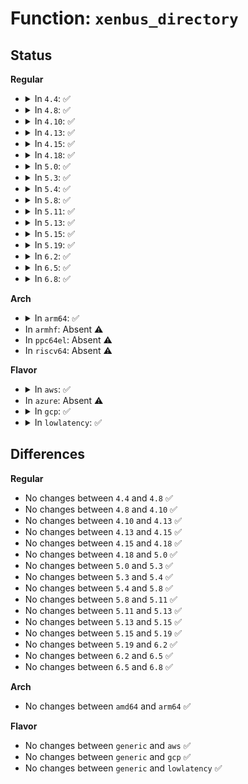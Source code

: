 # Function: <code>xenbus_directory</code>

## Status
<b>Regular</b>
<ul>
<li>
<details>
<summary>In <code>4.4</code>: ✅</summary>

```c
char **xenbus_directory(struct xenbus_transaction t, const char *dir, const char *node, unsigned int *num);
```

**Collision:** Unique Global

**Inline:** No

**Transformation:** False

**Instances:**

```
In drivers/xen/xenbus/xenbus_xs.c (ffffffff814cd8b0)
Location: drivers/xen/xenbus/xenbus_xs.c:390
Inline: False
Direct callers:
  - drivers/xen/xenbus/xenbus_xs.c:xenbus_exists
  - drivers/xen/xenbus/xenbus_probe.c:xenbus_probe_devices
  - drivers/xen/xenbus/xenbus_probe.c:xenbus_probe_devices
  - drivers/xen/xenbus/xenbus_probe_backend.c:xenbus_probe_backend
  - drivers/xen/xenbus/xenbus_probe_frontend.c:frontend_probe_and_watch
  - drivers/xen/xenbus/xenbus_probe_frontend.c:frontend_probe_and_watch
```
**Symbols:**

```
ffffffff814cd8b0-ffffffff814cd947: xenbus_directory (STB_GLOBAL)
```
</details>
</li>
<li>
<details>
<summary>In <code>4.8</code>: ✅</summary>

```c
char **xenbus_directory(struct xenbus_transaction t, const char *dir, const char *node, unsigned int *num);
```

**Collision:** Unique Global

**Inline:** No

**Transformation:** False

**Instances:**

```
In drivers/xen/xenbus/xenbus_xs.c (ffffffff8151e420)
Location: drivers/xen/xenbus/xenbus_xs.c:385
Inline: False
Direct callers:
  - drivers/xen/xenbus/xenbus_xs.c:xenbus_exists
  - drivers/xen/xenbus/xenbus_probe.c:xenbus_probe_devices
  - drivers/xen/xenbus/xenbus_probe.c:xenbus_probe_devices
  - drivers/xen/xenbus/xenbus_probe_backend.c:xenbus_probe_backend
  - drivers/xen/xenbus/xenbus_probe_frontend.c:frontend_probe_and_watch
  - drivers/xen/xenbus/xenbus_probe_frontend.c:frontend_probe_and_watch
```
**Symbols:**

```
ffffffff8151e420-ffffffff8151e4b7: xenbus_directory (STB_GLOBAL)
```
</details>
</li>
<li>
<details>
<summary>In <code>4.10</code>: ✅</summary>

```c
char **xenbus_directory(struct xenbus_transaction t, const char *dir, const char *node, unsigned int *num);
```

**Collision:** Unique Global

**Inline:** No

**Transformation:** False

**Instances:**

```
In drivers/xen/xenbus/xenbus_xs.c (ffffffff8154a8a0)
Location: drivers/xen/xenbus/xenbus_xs.c:385
Inline: False
Direct callers:
  - drivers/xen/xenbus/xenbus_xs.c:xenbus_exists
  - drivers/xen/xenbus/xenbus_probe.c:xenbus_probe_devices
  - drivers/xen/xenbus/xenbus_probe.c:xenbus_probe_devices
  - drivers/xen/xenbus/xenbus_probe_backend.c:xenbus_probe_backend
  - drivers/xen/xenbus/xenbus_probe_frontend.c:frontend_probe_and_watch
  - drivers/xen/xenbus/xenbus_probe_frontend.c:frontend_probe_and_watch
```
**Symbols:**

```
ffffffff8154a8a0-ffffffff8154a937: xenbus_directory (STB_GLOBAL)
```
</details>
</li>
<li>
<details>
<summary>In <code>4.13</code>: ✅</summary>

```c
char **xenbus_directory(struct xenbus_transaction t, const char *dir, const char *node, unsigned int *num);
```

**Collision:** Unique Global

**Inline:** No

**Transformation:** False

**Instances:**

```
In drivers/xen/xenbus/xenbus_xs.c (ffffffff8155ed10)
Location: drivers/xen/xenbus/xenbus_xs.c:411
Inline: False
Direct callers:
  - drivers/xen/xenbus/xenbus_xs.c:xenbus_exists
  - drivers/xen/xenbus/xenbus_probe.c:xenbus_probe_devices
  - drivers/xen/xenbus/xenbus_probe.c:xenbus_probe_devices
  - drivers/xen/xenbus/xenbus_probe_backend.c:xenbus_probe_backend
  - drivers/xen/xenbus/xenbus_probe_frontend.c:frontend_probe_and_watch
  - drivers/xen/xenbus/xenbus_probe_frontend.c:frontend_probe_and_watch
```
**Symbols:**

```
ffffffff8155ed10-ffffffff8155ee38: xenbus_directory (STB_GLOBAL)
```
</details>
</li>
<li>
<details>
<summary>In <code>4.15</code>: ✅</summary>

```c
char **xenbus_directory(struct xenbus_transaction t, const char *dir, const char *node, unsigned int *num);
```

**Collision:** Unique Global

**Inline:** No

**Transformation:** False

**Instances:**

```
In drivers/xen/xenbus/xenbus_xs.c (ffffffff815c3040)
Location: drivers/xen/xenbus/xenbus_xs.c:414
Inline: False
Direct callers:
  - drivers/xen/xenbus/xenbus_xs.c:xenbus_exists
  - drivers/xen/xenbus/xenbus_probe.c:xenbus_probe_devices
  - drivers/xen/xenbus/xenbus_probe.c:xenbus_probe_devices
  - drivers/xen/xenbus/xenbus_probe_backend.c:xenbus_probe_backend
  - drivers/xen/xenbus/xenbus_probe_frontend.c:frontend_probe_and_watch
  - drivers/xen/xenbus/xenbus_probe_frontend.c:frontend_probe_and_watch
```
**Symbols:**

```
ffffffff815c3040-ffffffff815c3168: xenbus_directory (STB_GLOBAL)
```
</details>
</li>
<li>
<details>
<summary>In <code>4.18</code>: ✅</summary>

```c
char **xenbus_directory(struct xenbus_transaction t, const char *dir, const char *node, unsigned int *num);
```

**Collision:** Unique Global

**Inline:** No

**Transformation:** False

**Instances:**

```
In drivers/xen/xenbus/xenbus_xs.c (ffffffff815fb6e0)
Location: drivers/xen/xenbus/xenbus_xs.c:416
Inline: False
Direct callers:
  - drivers/xen/xenbus/xenbus_xs.c:xenbus_exists
  - drivers/xen/xenbus/xenbus_probe.c:xenbus_probe_devices
  - drivers/xen/xenbus/xenbus_probe.c:xenbus_probe_devices
  - drivers/xen/xenbus/xenbus_probe_backend.c:xenbus_probe_backend
  - drivers/xen/xenbus/xenbus_probe_frontend.c:frontend_probe_and_watch
  - drivers/xen/xenbus/xenbus_probe_frontend.c:frontend_probe_and_watch
```
**Symbols:**

```
ffffffff815fb6e0-ffffffff815fb810: xenbus_directory (STB_GLOBAL)
```
</details>
</li>
<li>
<details>
<summary>In <code>5.0</code>: ✅</summary>

```c
char **xenbus_directory(struct xenbus_transaction t, const char *dir, const char *node, unsigned int *num);
```

**Collision:** Unique Global

**Inline:** No

**Transformation:** False

**Instances:**

```
In drivers/xen/xenbus/xenbus_xs.c (ffffffff81616790)
Location: drivers/xen/xenbus/xenbus_xs.c:416
Inline: False
Direct callers:
  - drivers/xen/xenbus/xenbus_xs.c:xenbus_exists
  - drivers/xen/xenbus/xenbus_probe.c:xenbus_probe_devices
  - drivers/xen/xenbus/xenbus_probe.c:xenbus_probe_devices
  - drivers/xen/xenbus/xenbus_probe_backend.c:xenbus_probe_backend
  - drivers/xen/xenbus/xenbus_probe_frontend.c:frontend_probe_and_watch
  - drivers/xen/xenbus/xenbus_probe_frontend.c:frontend_probe_and_watch
```
**Symbols:**

```
ffffffff81616790-ffffffff816168c0: xenbus_directory (STB_GLOBAL)
```
</details>
</li>
<li>
<details>
<summary>In <code>5.3</code>: ✅</summary>

```c
char **xenbus_directory(struct xenbus_transaction t, const char *dir, const char *node, unsigned int *num);
```

**Collision:** Unique Global

**Inline:** No

**Transformation:** False

**Instances:**

```
In drivers/xen/xenbus/xenbus_xs.c (ffffffff8164a440)
Location: drivers/xen/xenbus/xenbus_xs.c:419
Inline: False
Direct callers:
  - drivers/xen/xenbus/xenbus_xs.c:xenbus_exists
  - drivers/xen/xenbus/xenbus_probe.c:xenbus_probe_devices
  - drivers/xen/xenbus/xenbus_probe.c:xenbus_probe_devices
  - drivers/xen/xenbus/xenbus_probe_backend.c:xenbus_probe_backend
  - drivers/xen/xenbus/xenbus_probe_frontend.c:frontend_probe_and_watch
  - drivers/xen/xenbus/xenbus_probe_frontend.c:frontend_probe_and_watch
```
**Symbols:**

```
ffffffff8164a440-ffffffff8164a568: xenbus_directory (STB_GLOBAL)
```
</details>
</li>
<li>
<details>
<summary>In <code>5.4</code>: ✅</summary>

```c
char **xenbus_directory(struct xenbus_transaction t, const char *dir, const char *node, unsigned int *num);
```

**Collision:** Unique Global

**Inline:** No

**Transformation:** False

**Instances:**

```
In drivers/xen/xenbus/xenbus_xs.c (ffffffff8166c8d0)
Location: drivers/xen/xenbus/xenbus_xs.c:422
Inline: False
Direct callers:
  - drivers/xen/xenbus/xenbus_xs.c:xenbus_exists
  - drivers/xen/xenbus/xenbus_probe.c:xenbus_probe_devices
  - drivers/xen/xenbus/xenbus_probe.c:xenbus_probe_devices
  - drivers/xen/xenbus/xenbus_probe_backend.c:xenbus_probe_backend
  - drivers/xen/xenbus/xenbus_probe_frontend.c:frontend_probe_and_watch
  - drivers/xen/xenbus/xenbus_probe_frontend.c:frontend_probe_and_watch
```
**Symbols:**

```
ffffffff8166c8d0-ffffffff8166c9f8: xenbus_directory (STB_GLOBAL)
```
</details>
</li>
<li>
<details>
<summary>In <code>5.8</code>: ✅</summary>

```c
char **xenbus_directory(struct xenbus_transaction t, const char *dir, const char *node, unsigned int *num);
```

**Collision:** Unique Global

**Inline:** No

**Transformation:** False

**Instances:**

```
In drivers/xen/xenbus/xenbus_xs.c (ffffffff8171ca60)
Location: drivers/xen/xenbus/xenbus_xs.c:422
Inline: False
Direct callers:
  - drivers/xen/xenbus/xenbus_xs.c:xenbus_exists
  - drivers/xen/xenbus/xenbus_probe.c:xenbus_probe_devices
  - drivers/xen/xenbus/xenbus_probe.c:xenbus_probe_devices
  - drivers/xen/xenbus/xenbus_probe_backend.c:xenbus_probe_backend
  - drivers/xen/xenbus/xenbus_probe_frontend.c:xenbus_reset_state
  - drivers/xen/xenbus/xenbus_probe_frontend.c:xenbus_reset_state
```
**Symbols:**

```
ffffffff8171ca60-ffffffff8171cb43: xenbus_directory (STB_GLOBAL)
```
</details>
</li>
<li>
<details>
<summary>In <code>5.11</code>: ✅</summary>

```c
char **xenbus_directory(struct xenbus_transaction t, const char *dir, const char *node, unsigned int *num);
```

**Collision:** Unique Global

**Inline:** No

**Transformation:** False

**Instances:**

```
In drivers/xen/xenbus/xenbus_xs.c (ffffffff81739a20)
Location: drivers/xen/xenbus/xenbus_xs.c:422
Inline: False
Direct callers:
  - drivers/xen/xenbus/xenbus_xs.c:xenbus_exists
  - drivers/xen/xenbus/xenbus_probe.c:xenbus_probe_devices
  - drivers/xen/xenbus/xenbus_probe.c:xenbus_probe_devices
  - drivers/xen/xenbus/xenbus_probe_backend.c:xenbus_probe_backend
  - drivers/xen/xenbus/xenbus_probe_frontend.c:xenbus_reset_state
  - drivers/xen/xenbus/xenbus_probe_frontend.c:xenbus_reset_state
```
**Symbols:**

```
ffffffff81739a20-ffffffff81739b03: xenbus_directory (STB_GLOBAL)
```
</details>
</li>
<li>
<details>
<summary>In <code>5.13</code>: ✅</summary>

```c
char **xenbus_directory(struct xenbus_transaction t, const char *dir, const char *node, unsigned int *num);
```

**Collision:** Unique Global

**Inline:** No

**Transformation:** False

**Instances:**

```
In drivers/xen/xenbus/xenbus_xs.c (ffffffff8171d350)
Location: drivers/xen/xenbus/xenbus_xs.c:422
Inline: False
Direct callers:
  - drivers/xen/xenbus/xenbus_xs.c:xenbus_exists
  - drivers/xen/xenbus/xenbus_probe.c:xenbus_probe_devices
  - drivers/xen/xenbus/xenbus_probe.c:xenbus_probe_devices
  - drivers/xen/xenbus/xenbus_probe_backend.c:xenbus_probe_backend
  - drivers/xen/xenbus/xenbus_probe_frontend.c:xenbus_reset_state
  - drivers/xen/xenbus/xenbus_probe_frontend.c:xenbus_reset_state
```
**Symbols:**

```
ffffffff8171d350-ffffffff8171d433: xenbus_directory (STB_GLOBAL)
```
</details>
</li>
<li>
<details>
<summary>In <code>5.15</code>: ✅</summary>

```c
char **xenbus_directory(struct xenbus_transaction t, const char *dir, const char *node, unsigned int *num);
```

**Collision:** Unique Global

**Inline:** No

**Transformation:** False

**Instances:**

```
In drivers/xen/xenbus/xenbus_xs.c (ffffffff8179c100)
Location: drivers/xen/xenbus/xenbus_xs.c:422
Inline: False
Direct callers:
  - drivers/xen/xenbus/xenbus_xs.c:xenbus_exists
  - drivers/xen/xenbus/xenbus_probe.c:xenbus_probe_devices
  - drivers/xen/xenbus/xenbus_probe.c:xenbus_probe_devices
  - drivers/xen/xenbus/xenbus_probe_backend.c:xenbus_probe_backend
  - drivers/xen/xenbus/xenbus_probe_frontend.c:xenbus_reset_state
  - drivers/xen/xenbus/xenbus_probe_frontend.c:xenbus_reset_state
```
**Symbols:**

```
ffffffff8179c100-ffffffff8179c1e3: xenbus_directory (STB_GLOBAL)
```
</details>
</li>
<li>
<details>
<summary>In <code>5.19</code>: ✅</summary>

```c
char **xenbus_directory(struct xenbus_transaction t, const char *dir, const char *node, unsigned int *num);
```

**Collision:** Unique Global

**Inline:** No

**Transformation:** False

**Instances:**

```
In drivers/xen/xenbus/xenbus_xs.c (ffffffff818d5760)
Location: drivers/xen/xenbus/xenbus_xs.c:422
Inline: False
Direct callers:
  - drivers/xen/xenbus/xenbus_xs.c:xenbus_exists
  - drivers/xen/xenbus/xenbus_probe.c:xenbus_probe_devices
  - drivers/xen/xenbus/xenbus_probe.c:xenbus_probe_devices
  - drivers/xen/xenbus/xenbus_probe_backend.c:xenbus_probe_backend
  - drivers/xen/xenbus/xenbus_probe_frontend.c:xenbus_reset_state
  - drivers/xen/xenbus/xenbus_probe_frontend.c:xenbus_reset_state
```
**Symbols:**

```
ffffffff818d5760-ffffffff818d5810: xenbus_directory (STB_GLOBAL)
```
</details>
</li>
<li>
<details>
<summary>In <code>6.2</code>: ✅</summary>

```c
char **xenbus_directory(struct xenbus_transaction t, const char *dir, const char *node, unsigned int *num);
```

**Collision:** Unique Global

**Inline:** No

**Transformation:** False

**Instances:**

```
In drivers/xen/xenbus/xenbus_xs.c (ffffffff81a27b50)
Location: drivers/xen/xenbus/xenbus_xs.c:422
Inline: False
Direct callers:
  - drivers/xen/xenbus/xenbus_xs.c:xenbus_exists
  - drivers/xen/xenbus/xenbus_probe.c:xenbus_probe_devices
  - drivers/xen/xenbus/xenbus_probe.c:xenbus_probe_devices
  - drivers/xen/xenbus/xenbus_probe_backend.c:xenbus_probe_backend
  - drivers/xen/xenbus/xenbus_probe_frontend.c:xenbus_reset_state
  - drivers/xen/xenbus/xenbus_probe_frontend.c:xenbus_reset_state
```
**Symbols:**

```
ffffffff81a27b50-ffffffff81a27c00: xenbus_directory (STB_GLOBAL)
```
</details>
</li>
<li>
<details>
<summary>In <code>6.5</code>: ✅</summary>

```c
char **xenbus_directory(struct xenbus_transaction t, const char *dir, const char *node, unsigned int *num);
```

**Collision:** Unique Global

**Inline:** No

**Transformation:** False

**Instances:**

```
In drivers/xen/xenbus/xenbus_xs.c (ffffffff81a71250)
Location: drivers/xen/xenbus/xenbus_xs.c:422
Inline: False
Direct callers:
  - drivers/xen/xenbus/xenbus_xs.c:xenbus_exists
  - drivers/xen/xenbus/xenbus_probe.c:xenbus_probe_devices
  - drivers/xen/xenbus/xenbus_probe.c:xenbus_probe_devices
  - drivers/xen/xenbus/xenbus_probe_backend.c:xenbus_probe_backend
  - drivers/xen/xenbus/xenbus_probe_frontend.c:xenbus_reset_state
  - drivers/xen/xenbus/xenbus_probe_frontend.c:xenbus_reset_state
```
**Symbols:**

```
ffffffff81a71250-ffffffff81a71300: xenbus_directory (STB_GLOBAL)
```
</details>
</li>
<li>
<details>
<summary>In <code>6.8</code>: ✅</summary>

```c
char **xenbus_directory(struct xenbus_transaction t, const char *dir, const char *node, unsigned int *num);
```

**Collision:** Unique Global

**Inline:** No

**Transformation:** False

**Instances:**

```
In drivers/xen/xenbus/xenbus_xs.c (ffffffff81ac33b0)
Location: drivers/xen/xenbus/xenbus_xs.c:422
Inline: False
Direct callers:
  - drivers/xen/xenbus/xenbus_xs.c:xenbus_exists
  - drivers/xen/xenbus/xenbus_probe.c:xenbus_probe_devices
  - drivers/xen/xenbus/xenbus_probe.c:xenbus_probe_devices
  - drivers/xen/xenbus/xenbus_probe_backend.c:xenbus_probe_backend
  - drivers/xen/xenbus/xenbus_probe_frontend.c:xenbus_reset_state
  - drivers/xen/xenbus/xenbus_probe_frontend.c:xenbus_reset_state
```
**Symbols:**

```
ffffffff81ac33b0-ffffffff81ac3460: xenbus_directory (STB_GLOBAL)
```
</details>
</li>
</ul>
<b>Arch</b>
<ul>
<li>
<details>
<summary>In <code>arm64</code>: ✅</summary>

```c
char **xenbus_directory(struct xenbus_transaction t, const char *dir, const char *node, unsigned int *num);
```

**Collision:** Unique Global

**Inline:** No

**Transformation:** False

**Instances:**

```
In drivers/xen/xenbus/xenbus_xs.c (ffff800010836f60)
Location: drivers/xen/xenbus/xenbus_xs.c:422
Inline: False
Direct callers:
  - drivers/xen/xenbus/xenbus_xs.c:xenbus_exists
  - drivers/xen/xenbus/xenbus_probe.c:xenbus_probe_devices
  - drivers/xen/xenbus/xenbus_probe.c:xenbus_probe_devices
  - drivers/xen/xenbus/xenbus_probe_backend.c:xenbus_probe_backend
  - drivers/xen/xenbus/xenbus_probe_frontend.c:frontend_probe_and_watch
  - drivers/xen/xenbus/xenbus_probe_frontend.c:frontend_probe_and_watch
```
**Symbols:**

```
ffff800010836f60-ffff8000108370b0: xenbus_directory (STB_GLOBAL)
```
</details>
</li>
<li>
In <code>armhf</code>: Absent ⚠️
</li>
<li>
In <code>ppc64el</code>: Absent ⚠️
</li>
<li>
In <code>riscv64</code>: Absent ⚠️
</li>
</ul>
<b>Flavor</b>
<ul>
<li>
<details>
<summary>In <code>aws</code>: ✅</summary>

```c
char **xenbus_directory(struct xenbus_transaction t, const char *dir, const char *node, unsigned int *num);
```

**Collision:** Unique Global

**Inline:** No

**Transformation:** False

**Instances:**

```
In drivers/xen/xenbus/xenbus_xs.c (ffffffff81632740)
Location: drivers/xen/xenbus/xenbus_xs.c:422
Inline: False
Direct callers:
  - drivers/xen/xenbus/xenbus_xs.c:xenbus_exists
  - drivers/xen/xenbus/xenbus_probe.c:xenbus_probe_devices
  - drivers/xen/xenbus/xenbus_probe.c:xenbus_probe_devices
  - drivers/xen/xenbus/xenbus_probe_backend.c:xenbus_probe_backend
  - drivers/xen/xenbus/xenbus_probe_frontend.c:frontend_probe_and_watch
  - drivers/xen/xenbus/xenbus_probe_frontend.c:frontend_probe_and_watch
```
**Symbols:**

```
ffffffff81632740-ffffffff81632868: xenbus_directory (STB_GLOBAL)
```
</details>
</li>
<li>
In <code>azure</code>: Absent ⚠️
</li>
<li>
<details>
<summary>In <code>gcp</code>: ✅</summary>

```c
char **xenbus_directory(struct xenbus_transaction t, const char *dir, const char *node, unsigned int *num);
```

**Collision:** Unique Global

**Inline:** No

**Transformation:** False

**Instances:**

```
In drivers/xen/xenbus/xenbus_xs.c (ffffffff81660710)
Location: drivers/xen/xenbus/xenbus_xs.c:422
Inline: False
Direct callers:
  - drivers/xen/xenbus/xenbus_xs.c:xenbus_exists
  - drivers/xen/xenbus/xenbus_probe.c:xenbus_probe_devices
  - drivers/xen/xenbus/xenbus_probe.c:xenbus_probe_devices
  - drivers/xen/xenbus/xenbus_probe_backend.c:xenbus_probe_backend
  - drivers/xen/xenbus/xenbus_probe_frontend.c:frontend_probe_and_watch
  - drivers/xen/xenbus/xenbus_probe_frontend.c:frontend_probe_and_watch
```
**Symbols:**

```
ffffffff81660710-ffffffff81660838: xenbus_directory (STB_GLOBAL)
```
</details>
</li>
<li>
<details>
<summary>In <code>lowlatency</code>: ✅</summary>

```c
char **xenbus_directory(struct xenbus_transaction t, const char *dir, const char *node, unsigned int *num);
```

**Collision:** Unique Global

**Inline:** No

**Transformation:** False

**Instances:**

```
In drivers/xen/xenbus/xenbus_xs.c (ffffffff8167acf0)
Location: drivers/xen/xenbus/xenbus_xs.c:422
Inline: False
Direct callers:
  - drivers/xen/xenbus/xenbus_xs.c:xenbus_exists
  - drivers/xen/xenbus/xenbus_probe.c:xenbus_probe_devices
  - drivers/xen/xenbus/xenbus_probe.c:xenbus_probe_devices
  - drivers/xen/xenbus/xenbus_probe_backend.c:xenbus_probe_backend
  - drivers/xen/xenbus/xenbus_probe_frontend.c:frontend_probe_and_watch
  - drivers/xen/xenbus/xenbus_probe_frontend.c:frontend_probe_and_watch
```
**Symbols:**

```
ffffffff8167acf0-ffffffff8167ae18: xenbus_directory (STB_GLOBAL)
```
</details>
</li>
</ul>

## Differences
<b>Regular</b>
<ul>
<li>
No changes between <code>4.4</code> and <code>4.8</code> ✅
</li>
<li>
No changes between <code>4.8</code> and <code>4.10</code> ✅
</li>
<li>
No changes between <code>4.10</code> and <code>4.13</code> ✅
</li>
<li>
No changes between <code>4.13</code> and <code>4.15</code> ✅
</li>
<li>
No changes between <code>4.15</code> and <code>4.18</code> ✅
</li>
<li>
No changes between <code>4.18</code> and <code>5.0</code> ✅
</li>
<li>
No changes between <code>5.0</code> and <code>5.3</code> ✅
</li>
<li>
No changes between <code>5.3</code> and <code>5.4</code> ✅
</li>
<li>
No changes between <code>5.4</code> and <code>5.8</code> ✅
</li>
<li>
No changes between <code>5.8</code> and <code>5.11</code> ✅
</li>
<li>
No changes between <code>5.11</code> and <code>5.13</code> ✅
</li>
<li>
No changes between <code>5.13</code> and <code>5.15</code> ✅
</li>
<li>
No changes between <code>5.15</code> and <code>5.19</code> ✅
</li>
<li>
No changes between <code>5.19</code> and <code>6.2</code> ✅
</li>
<li>
No changes between <code>6.2</code> and <code>6.5</code> ✅
</li>
<li>
No changes between <code>6.5</code> and <code>6.8</code> ✅
</li>
</ul>
<b>Arch</b>
<ul>
<li>
No changes between <code>amd64</code> and <code>arm64</code> ✅
</li>
</ul>
<b>Flavor</b>
<ul>
<li>
No changes between <code>generic</code> and <code>aws</code> ✅
</li>
<li>
No changes between <code>generic</code> and <code>gcp</code> ✅
</li>
<li>
No changes between <code>generic</code> and <code>lowlatency</code> ✅
</li>
</ul>
